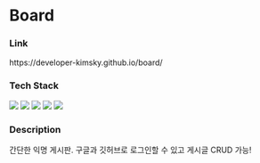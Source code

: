 <h1>Board</h1>
<h3>Link</h3>
<p>https://developer-kimsky.github.io/board/</p>

<h3>Tech Stack</h3>
<div style=="display:flex;">
  <img src="https://img.shields.io/badge/HTML5-E34F26?style=flat&logo=HTML5&logoColor=white"/>
  <img src="https://img.shields.io/badge/JavaScript-F7DF1E?style=flat&logo=JavaScript&logoColor=white"/>
  <img src="https://img.shields.io/badge/CSS3-1572B6?style=flat&logo=CSS3&logoColor=white"/>
  <img src="https://img.shields.io/badge/React-61DAFB?style=flat&logo=React&logoColor=white"/>
  <img src="https://img.shields.io/badge/Firebase-FFCA28?style=flat&logo=Firebase&logoColor=white"/>
</div>

<h3>Description</h3>
<p>간단한 익명 게시판. 구글과 깃허브로 로그인할 수 있고 게시글 CRUD 가능!</p>
